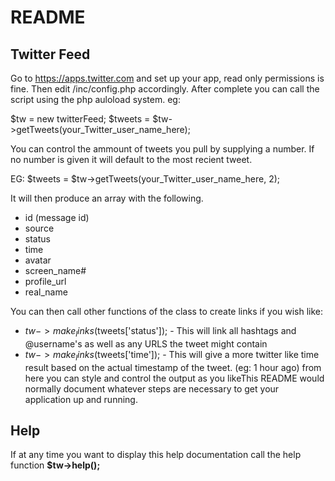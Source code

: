 # README #

## Twitter Feed ##

Go to https://apps.twitter.com and set up your app, read only permissions is fine. Then edit /inc/config.php accordingly. After complete you can call the script using the php auloload system. eg: 

$tw = new twitterFeed;
$tweets = $tw->getTweets(your_Twitter_user_name_here);

You can control the ammount of tweets you pull by supplying a number. If no number is given it will default to the most recient tweet.

EG: $tweets = $tw->getTweets(your_Twitter_user_name_here, 2);

It will then produce an array with the following.

* id (message id)
* source
* status
* time
* avatar
* screen_name#
* profile_url
* real_name

You can then call other functions of the class to create links if you wish like:

* $tw->make_links($tweets['status']); - This will link all hashtags and @username's as well as any URLS the tweet might contain
* $tw->make_links($tweets['time']); - This will give a more twitter like time result based on the actual timestamp of the tweet. (eg: 1 hour ago)
from here you can style and control the output as you likeThis README would normally document whatever steps are necessary to get your application up and running.

## Help ##
If at any time you want to display this help documentation call the help function **$tw->help();**